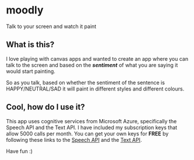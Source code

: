 # moodly
Talk to your screen and watch it paint

## What is this?
I love playing with canvas apps and wanted to create an app where you can talk to the screen and based on the **_sentiment_** of what you are saying it would start painting.

So as you talk, based on whether the sentiment of the sentence is HAPPY/NEUTRAL/SAD it will paint in different styles and different colours.

## Cool, how do I use it?
This app uses cognitive services from Microsoft Azure, specifically the Speech API and the Text API. I have included my subscription keys that allow 5000 calls per month. You can get your own keys for **FREE** by following these links to the
[Speech API](https://azure.microsoft.com/en-us/services/cognitive-services/speech/) and the 
[Text API](https://azure.microsoft.com/en-gb/services/cognitive-services/text-analytics/).

Have fun :)
